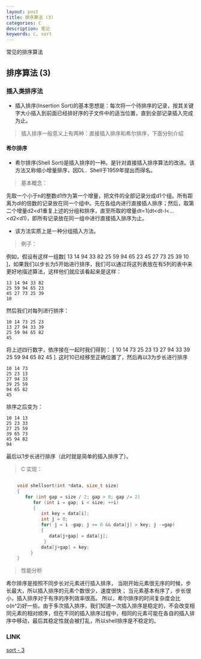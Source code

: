 ```yaml
---
layout: post
title: 排序算法 (3)
categories: C
description: 笔记
keywords: c, sort
---
```


常见的排序算法 

##  排序算法 (3)

### 插入类排序法

* 插入排序(Insertion Sort)的基本思想是：每次将一个待排序的记录，按其关键字大小插入到前面已经排好序的子文件中的适当位置，直到全部记录插入完成为止。

> 插入排序一般意义上有两种：直接插入排序和希尔排序，下面分别介绍

#### 希尔排序

* 希尔排序(Shell Sort)是插入排序的一种。是针对直接插入排序算法的改进。该方法又称缩小增量排序，因DL．Shell于1959年提出而得名。

> 基本概念：

  先取一个小于n的整数d1作为第一个增量，把文件的全部记录分成d1个组。所有距离为dl的倍数的记录放在同一个组中。先在各组内进行直接插人排序；然后，取第二个增量d2<d1重复上述的分组和排序，直至所取的增量dt=1(dt<dt-l<…<d2<d1)，即所有记录放在同一组中进行直接插入排序为止。

* 该方法实质上是一种分组插入方法。

> 例子：

  例如，假设有这样一组数[ 13 14 94 33 82 25 59 94 65 23 45 27 73 25 39 10 ]，如果我们以步长为5开始进行排序，我们可以通过将这列表放在有5列的表中来更好地描述算法，这样他们就应该看起来是这样：

    13 14 94 33 82
    25 59 94 65 23
    45 27 73 25 39
    10
  
  然后我们对每列进行排序：

    10 14 73 25 23
    13 27 94 33 39
    25 59 94 65 82
    45

  将上述四行数字，依序接在一起时我们得到：
  [ 10 14 73 25 23 13 27 94 33 39 25 59 94 65 82 45 ].
  这时10已经移至正确位置了，然后再以3为步长进行排序

    10 14 73
    25 23 13
    27 94 33
    39 25 59
    94 65 82
    45
   
  排序之后变为：

    10 14 13
    25 23 33
    27 25 59
    39 65 73
    45 94 82
    94
   
  最后以1步长进行排序（此时就是简单的插入排序了）。




> C 实现：

```c

    void shellsort(int *data, size_t size)
    {
       for (int gap = size / 2; gap > 0; gap /= 2)
          for (int i = gap; i < size; ++i)
          {
             int key = data[i];
             int j = 0;
             for( j = i -gap; j >= 0 && data[j] > key; j -=gap)
             {
                data[j+gap] = data[j];
              }  
             data[j+gap] = key;
         }
    }
```

> 性能分析

  希尔排序是按照不同步长对元素进行插入排序，
  当刚开始元素很无序的时候，步长最大，所以插入排序的元素个数很少，速度很快；
  当元素基本有序了，步长很小，插入排序对于有序的序列效率很高。
  所以，希尔排序的时间复杂度会比o(n^2)好一些。由于多次插入排序，我们知道一次插入排序是稳定的，不会改变相同元素的相对顺序，但在不同的插入排序过程中，相同的元素可能在各自的插入排序中移动，最后其稳定性就会被打乱，所以shell排序是不稳定的。


### LINK
  [ sort - 3 ](https://tsbxmw.github.io/2016/12/08/C-sortnum-3/)
